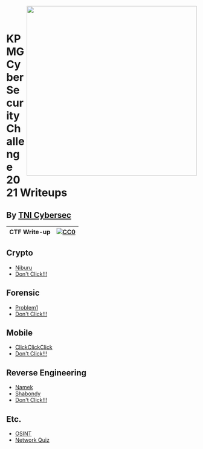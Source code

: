 <br>
<img align="right" src="https://imgur.com/SN6ZqUt.png" width="450"></img>
<p align="center">
</br>	

# KPMG Cyber Security Challenge 2021 Writeups
## By [TNI Cybersec](https://tni-cybersec.github.io)
|CTF Write-up|[![CC0](https://licensebuttons.net/p/zero/1.0/88x31.png)](https://creativecommons.org/publicdomain/zero/1.0/)|
|----|----|

## Crypto
- [Niburu](KPMG2021/Crypto/Niburu)
- [Don't Click!!!](https://bit.ly/3b3hAhH)

## Forensic
- [Problem1](KPMG2021/Forensic)
- [Don't Click!!!](https://bit.ly/3b3hAhH)

## Mobile
- [ClickClickClick](KPMG2021/Mobile/ClickClickClick)
- [Don't Click!!!](https://bit.ly/3b3hAhH)

## Reverse Engineering
- [Namek](https://github.com/TNI-Cybersec/KPMG_Cyber_Security_Challenge_2021_Writeups/blob/main/KPMG2021/Reverse%20Engineering/Namek)
- [Shabondy](https://github.com/TNI-Cybersec/KPMG_Cyber_Security_Challenge_2021_Writeups/tree/main/KPMG2021/Reverse%20Engineering/Shabondy)
- [Don't Click!!!](https://bit.ly/3b3hAhH)

## Etc.
- [OSINT](KPMG2021/etc/OSINT.md)
- [Network Quiz](KPMG2021/etc/Network_Quiz.md)
